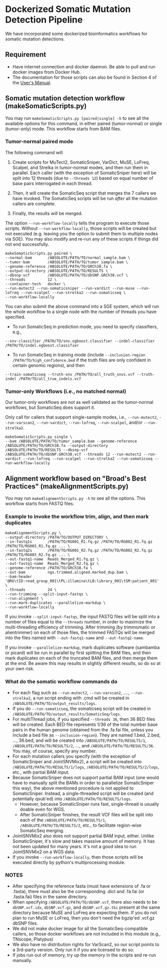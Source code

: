 # Dockerized Somatic Mutation Detection Pipeline

We have incorporated some dockerized bioinformatics workflows for somatic mutation detections.

## Requirement
* Have internet connection and docker daemon. Be able to pull and run docker images from Docker Hub.
* The documentation for those scripts can also be found in Section 4 of the [User's Manual](../../docs/Manual.pdf "Documentation").

## Somatic mutation detection workflow (makeSomaticScripts.py)

You may run ```makeSomaticScripts.py [paired|single] -h``` to see all the available options for this command, in either paired (tumor-normal) or single (tumor-only) mode. This workflow starts from BAM files.

### Tumor-normal paired mode
The following command will 

1) Create scripts for MuTect2, SomaticSniper, VarDict, MuSE, LoFreq, Scalpel, and Strelka in tumor-normal modes, and then run them in parallel. 
Each caller (with the exception of SomaticSniper here) will be split into 12 threads (due to `--threads 12`) based on equal number of base pairs interrogated in each thread.

2) Then, it will create the SomaticSeq script that merges the 7 callers we have invoked. The SomaticSeq scripts will be run *after* all the mutation callers are complete.

3) Finally, the results will be merged. 

The option `--run-workflow-locally` tells the program to execute those scripts. Without `--run-workflow-locally`, those scripts will be created but not executed (e.g. leaving you the option to submit them to multiple nodes via SGE). You may also modify and re-run any of these scripts if things did not end successfully.

```
makeSomaticScripts.py paired \
--normal-bam       /ABSOLUTE/PATH/TO/normal_sample.bam \
--tumor-bam        /ABSOLUTE/PATH/TO/tumor_sample.bam \
--genome-reference /ABSOLUTE/PATH/TO/GRCh38.fa \
--output-directory /ABSOLUTE/PATH/TO/RESULTS \
--dbsnp-vcf        /ABSOLUTE/PATH/TO/dbSNP.GRCh38.vcf \
--threads          12 \
--container-tech   docker \
--run-mutect2 --run-somaticsniper --run-vardict --run-muse --run-lofreq --run-scalpel --run-strelka2 --run-somaticseq \
--run-workflow-locally
```

You can also submit the above command into a SGE system, which will run the whole workflow to a single node with the number of threads you have specified. 

* To run SomaticSeq in prediction mode, you need to specify classifiers, e.g.,

```
--snv-classifier /PATH/TO/snv.xgboost.classifier --indel-classifier /PATH/TO/indel.xgboost.classifier
```

* To run SomaticSeq in training mode (include `--inclusion-region /PATH/TO/high_confidence.bed` if the truth files are only confident in certain genomic regions), and then
```
--train-somaticseq --truth-snv /PATH/TO/all_truth_snvs.vcf --truth-indel /PATH/TO/all_true_indels.vcf
```


### Tumor-only Workflows (i.e., no matched normal)
Our tumor-only workflows are not as well validated as the tumor-normal workflows, but SomaticSeq does support it.

Only call for callers that support single-sample modes, i.e., `--run-mutect2`, `--run-varscan2`, `--run-vardict`, `--run-lofreq`, `--run-scalpel`, and/or `--run-strelka2`.

```
makeSomaticScripts.py single \
--bam /ABSOLUTE/PATH/TO/tumor_sample.bam --genome-reference /ABSOLUTE/PATH/TO/GRCh38.fa --output-directory /ABSOLUTE/PATH/TO/RESULTS --dbsnp-vcf /ABSOLUTE/PATH/TO/dbSNP.GRCh38.vcf --threads 12 --run-mutect2 --run-vardict --run-lofreq --run-scalpel --run-strelka2 --run-somaticseq --run-workflow-locally
```


## Alignment workflow based on "Broad's Best Practices" (makeAlignmentScripts.py)

You may run `makeAlignmentScripts.py -h` to see all the options. This workflow starts from FASTQ files.

### Example to invoke the workflow trim, align, and then mark duplicates

```
makeAlignmentScripts.py \
--output-directory /PATH/TO/OUTPUT_DIRECTORY \
--in-fastq1s       /PATH/TO/RG001_R1.fq.gz /PATH/TO/RG002_R1.fq.gz /PATH/TO/RG003_R1.fq.gz ... \
--in-fastq2s       /PATH/TO/RG001_R2.fq.gz /PATH/TO/RG002_R2.fq.gz /PATH/TO/RG003_R2.fq.gz ... \
--out-fastq1-name  Reads_Merged_R1.fq.gz \
--out-fastq1-name  Reads_Merged_R2.fq.gz \
--genome-reference /PATH/TO/GRCh38.fa \
--out-bam          ngs.trimmed.aligned.marked_dup.bam \
--bam-header       '@RG\tID:read_group_001\tPL:illumina\tLB:library_001\tSM:patient_001' \
--threads          24 \
--run-trimming --split-input-fastqs \
--run-alignment \
--run-mark-duplicates --parallelize-markdup \
--run-workflow-locally
```

If you invoke `--split-input-fastqs`, the input FASTQ files will be split into a number of files equal to the `--threads` number, in order to maximize the multi-threading efficiency of trimming. 
After trimming (by trimmomatic or alientrimmer) on each of those files, the trimmed FASTQs will be merged into the files named with `--out-fastq1-name` and `--out-fastq2-name`.

If you invoke `--parallelize-markdup`, mark duplicates software (sambamba or picard) will be run in parallel by first splitting the BAM files, and then mark duplicates on each of the truncated BAM files, and then merge them at the end.
Be aware this may results in slightly different results, so do so at your own risk.



### What do the somatic workflow commands do

* For each flag such as `--run-mutect2`, `--run-varscan2`, ...., `--run-strelka2`, a run script ending with .cmd will be created in `/ABSOLUTE/PATH/TO/output_results/logs`. 
* If you do `--run-somaticseq`, the somaticseq script will be created in `/ABSOLUTE/PATH/TO/output_results/SomaticSeq/logs`.
* For multiThread jobs, if you specified `--threads 36`, then 36 BED files will be created. Each BED file represents 1/36 of the total number base pairs in the human genome (obtained from the .fa.fai file, unless you include a bed file as `--inclusion-region`). 
They are named 1.bed, 2.bed, ..., 36.bed, and will be created into `/ABSOLUTE/PATH/TO/RESULTS/1`, `/ABSOLUTE/PATH/TO/RESULTS/2`, ..., and `/ABSOLUTE/PATH/TO/RESULTS/36`. You may, of course, specify any number.
* For each mutation callers you specify (with the exception of SomaticSniper and JointSNVMix2), a script will be created into `/ABSOLUTE/PATH/TO/RESULTS/1/logs`, `/ABSOLUTE/PATH/TO/RESULTS/2/logs`, etc., with partial BAM input.
* Because SomaticSniper does not support partial BAM input (one would have to manually split the BAMs in order to parallelize SomaticSniper this way), the above mentioned procedure is not applied to SomaticSniper. 
Instead, a single-threaded script will be created (and potentially qsub'ed) into `/ABSOLUTE/PATH/TO/RESULTS/logs`.
  * However, because SomaticSniper runs fast, single-thread is usually doable even for WGS.
  * After SomaticSniper finishes, the result VCF files will be split into each of the `/ABSOLUTE/PATH/TO/RESULTS/1`, `/ABSOLUTE/PATH/TO/RESULTS/2`, etc., to facilitate region-wise SomaticSeq merging.
* JointSNVMix2 also does not support partial BAM input, either. Unlike SomaticSniper, it's slow and takes massive amount of memory. It has not been updated for many years. It's not a good idea to run JointSNVMix2 on a WGS data.
* If you invoke `--run-workflow-locally`, then those scripts will be executed directly by python's multiprocessing module.


### NOTES
* After specifying the reference fasta (must have extensions of .fa or .fasta), there must also be the corresponding .dict and .fa.fai (or .fasta.fai) files in the same directory.
* When specifying `/ABSOLUTE/PATH/TO/dbSNP.vcf`, there also needs to be `dbSNP.vcf.idx`, `dbSNP.vcf.gz`, and `dbSNP.vcf.gz.tbi` present at the same directory because MuSE and LoFreq are expecting them. 
If you do not plan to run MuSE or LoFreq, then you don't need the bgzip'ed .vcf.gz dbSNP files.
* We did not make docker image for all the SomaticSeq-compatible callers, so those docker workflows are not included in this module (e.g., TNscope, Platypus)
* We also have no distribution rights for VarScan2, so our script points to a 3rd-party version. Only run it if you are licensed to do so.
* If jobs run out of memory, try up the memory in the scripts and re-run manually.
